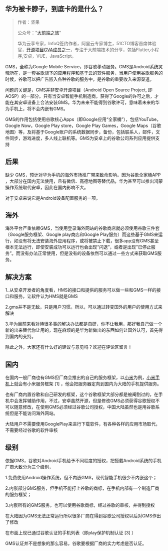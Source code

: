 

## 华为被卡脖子，到底卡的是什么？

> 作者：坚果
>
> 公众号："[大前端之旅](https://mp.weixin.qq.com/s/aJvihD4dzEJyOV3q6_Zeng)"
>
> 华为云享专家，InfoQ签约作者，阿里云专家博主，51CTO博客首席体验官，[开源项目GVA成员之一](https://www.gin-vue-admin.com/)，专注于大前端技术的分享，包括Flutter,小程序,安卓，VUE，JavaScript。

GMS，全称为Google Mobile Service，即谷歌移动服务。GMS是Android系统灵魂所在，是一套谷歌旗下的应用程序和基于云的软件服务，当用户使用谷歌服务的时候，谷歌可以把广告嵌入各种谷歌的服务中，是谷歌的重要收入来源渠道。





问题的关键是，GMS并非安卓开源项目（Android Open Source Project, 即AOSP）的一部分。只有当安卓智能手机制造商，获得了Google的许可之后，才能在其安卓设备上合法安装GMS。华为未来不能得到谷歌许可，意味着未来的华为手机上，将不会内嵌有GMS。

GMS的作用包括使用谷歌核心Apps（即Google应用“全家桶”），包括YouTube，Google Now，Google Play store，Google Play Games，Google Maps（谷歌地图）等，及将基于Google账户的系统数据同步，备份，包括联系人，邮件，文件同步，游戏进度，多人线上联机等。GMS为安卓上的谷歌公司系列应用提供支持

## 后果

缺少 GMS，预计对华为手机的海外市场推广带来致命影响。因为谷歌全家桶APP ，大部分在国内无法使用，且有微信、高德地图等替代品，华为甚至可以推出鸿蒙操作系统取代安卓，因此在国内影响不大。

对于安卓来说它是Android设备配置服务的一项。

## 海外

海外平台严重依赖GMS，当使用登录海外网站的谷歌商店就必须使用谷歌三件套（Google服务框架、Google play商店和Google Play服务）而这些基于GMS来运行，如没有将无法安装海外应用程序，或将被禁止下载，很多app没有GMS甚至根本无法运行，即使安装成功可以运行也会出现“闪退”，或者是出现”已停止服务”。而没有办法正常使用，但是没有的设备依然可以通过一些方式来获取GMS服务。



## 解决方案

1..从安卓开发者的角度看，HMS的接口和提供的服务可以做一些和GMS一样的接口和服务，让软件认为HMS就是GMS

2.gms并不是无敌，只是用户习惯。所以，可以通过转变国外的用户的使用方式来解决

3.华为目前来看对待很多事的解决办法都是自研，你不让我用，那好我自己做一个新的出来替代你让用的，现在麻烦的是华为新做出的东西如何让国外认可，首先得到国内的支持。

除此之外，大家还有什么好的建议与意见吗？欢迎在评论区留言！





## 国内

在国内一般厂商也有GMS但厂商会推出的自己的服务框架，以[小米](https://baike.baidu.com/item/小米/1566828)为例，[小米手机](https://baike.baidu.com/item/小米手机/8096335)上就会有小米服务框架 [1] ，他会把服务器定向到国内为大陆的手机提供服务。

也有厂商内置谷歌和自己研发的框架，这个谷歌框架大部分都是被阉割过的，在手机中会发挥辅助作用，不过，安卓虽然开源，但是修改GMS必须获得谷歌授权不可以随意修改，在使用GMS必须经过谷歌公司授权，中国大陆虽然也是用谷歌系统但是不能访问海外网站。

大陆用户不需要使用GooglePlay来进行下载软件，有各种各样的应用市场取代，不需要经过谷歌的软件审核

## 级别

依据GMS，谷歌对Android手机给予不同程度的授权，把搭载Android系统的手机厂商大致分为三个级别，

1.免费使用Android操作系统，但不内嵌GMS，现代智能手机很少不内嵌这个；

2.内嵌部分GMS服务，但手机不能打上谷歌的商标，在手机内部有一个制造厂商的服务框架；

3.内嵌所有的GMS服务，也可以使用谷歌商标，经过谷歌的审核，并得到授权

在大陆因为GMS无法正常运行所以很多厂商在得到谷歌公司授权以后对GMS作出了修改

在市面上现已通过谷歌认证的手机列表（即play保护机制认证 [3] ）

GMS认证并不是想象的那么容易，谷歌要根据厂商的实力考虑是否认证。